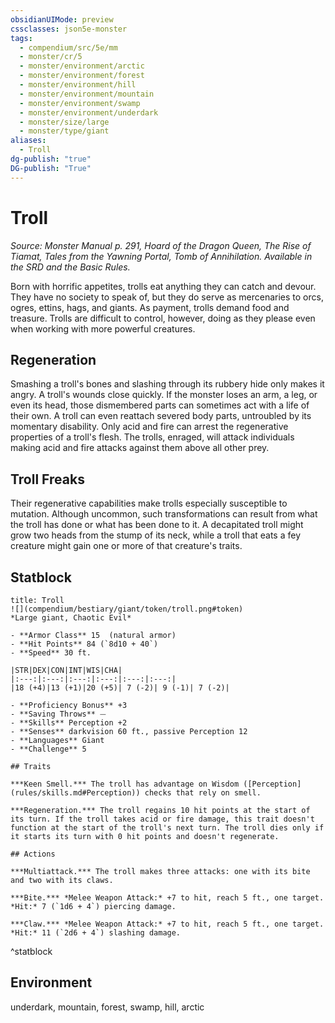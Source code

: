 ```yaml
---
obsidianUIMode: preview
cssclasses: json5e-monster
tags:
  - compendium/src/5e/mm
  - monster/cr/5
  - monster/environment/arctic
  - monster/environment/forest
  - monster/environment/hill
  - monster/environment/mountain
  - monster/environment/swamp
  - monster/environment/underdark
  - monster/size/large
  - monster/type/giant
aliases:
  - Troll
dg-publish: "true"
DG-publish: "True"
---
```

# Troll
*Source: Monster Manual p. 291, Hoard of the Dragon Queen, The Rise of Tiamat, Tales from the Yawning Portal, Tomb of Annihilation. Available in the SRD and the Basic Rules.*  

Born with horrific appetites, trolls eat anything they can catch and devour. They have no society to speak of, but they do serve as mercenaries to orcs, ogres, ettins, hags, and giants. As payment, trolls demand food and treasure. Trolls are difficult to control, however, doing as they please even when working with more powerful creatures.

## Regeneration

Smashing a troll's bones and slashing through its rubbery hide only makes it angry. A troll's wounds close quickly. If the monster loses an arm, a leg, or even its head, those dismembered parts can sometimes act with a life of their own. A troll can even reattach severed body parts, untroubled by its momentary disability. Only acid and fire can arrest the regenerative properties of a troll's flesh. The trolls, enraged, will attack individuals making acid and fire attacks against them above all other prey.

## Troll Freaks

Their regenerative capabilities make trolls especially susceptible to mutation. Although uncommon, such transformations can result from what the troll has done or what has been done to it. A decapitated troll might grow two heads from the stump of its neck, while a troll that eats a fey creature might gain one or more of that creature's traits.

## Statblock

```ad-statblock
title: Troll
![](compendium/bestiary/giant/token/troll.png#token)
*Large giant, Chaotic Evil*

- **Armor Class** 15  (natural armor)
- **Hit Points** 84 (`8d10 + 40`)
- **Speed** 30 ft.

|STR|DEX|CON|INT|WIS|CHA|
|:---:|:---:|:---:|:---:|:---:|:---:|
|18 (+4)|13 (+1)|20 (+5)| 7 (-2)| 9 (-1)| 7 (-2)|

- **Proficiency Bonus** +3
- **Saving Throws** ⏤
- **Skills** Perception +2
- **Senses** darkvision 60 ft., passive Perception 12
- **Languages** Giant
- **Challenge** 5

## Traits

***Keen Smell.*** The troll has advantage on Wisdom ([Perception](rules/skills.md#Perception)) checks that rely on smell.

***Regeneration.*** The troll regains 10 hit points at the start of its turn. If the troll takes acid or fire damage, this trait doesn't function at the start of the troll's next turn. The troll dies only if it starts its turn with 0 hit points and doesn't regenerate.

## Actions

***Multiattack.*** The troll makes three attacks: one with its bite and two with its claws.

***Bite.*** *Melee Weapon Attack:* +7 to hit, reach 5 ft., one target. *Hit:* 7 (`1d6 + 4`) piercing damage.

***Claw.*** *Melee Weapon Attack:* +7 to hit, reach 5 ft., one target. *Hit:* 11 (`2d6 + 4`) slashing damage.
```
^statblock

## Environment

underdark, mountain, forest, swamp, hill, arctic